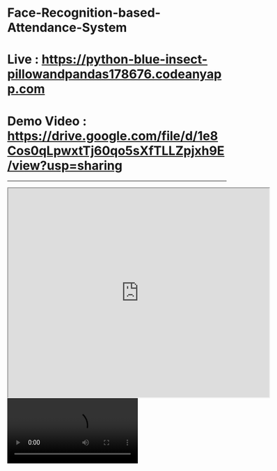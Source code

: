 # Face-Recognition-based-Attendance-System


<h1>Live : <a href="https://python-blue-insect-pillowandpandas178676.codeanyapp.com"> https://python-blue-insect-pillowandpandas178676.codeanyapp.com </a></h1>


<h1>Demo Video : <a href="https://drive.google.com/file/d/1e8Cos0qLpwxtTj60qo5sXfTLLZpjxh9E/view?usp=sharing"> https://drive.google.com/file/d/1e8Cos0qLpwxtTj60qo5sXfTLLZpjxh9E/view?usp=sharing </a></h1>


<hr>


<iframe src="https://drive.google.com/file/d/1e8Cos0qLpwxtTj60qo5sXfTLLZpjxh9E/preview" width="600" height="480"></iframe>

<video>
    <source src="https://drive.google.com/uc?export=download&id=1e8Cos0qLpwxtTj60qo5sXfTLLZpjxh9E" type='video/mp4'>
</video>
